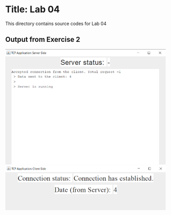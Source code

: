 # Title: Lab 04

This directory contains source codes for Lab 04

## Output from Exercise 2

![image](https://github.com/EuniceFoo533/dadrepository/blob/main/workspace-dadlabs/lab04/images/ServerReturnCountWords.png)
![image](https://github.com/EuniceFoo533/dadrepository/blob/main/workspace-dadlabs/lab04/images/ClientDisplayCountWords.png)
